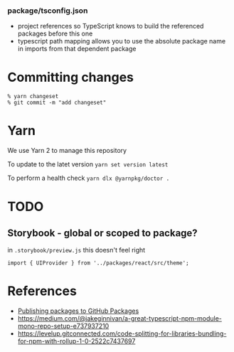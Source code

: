 
### package/tsconfig.json

- project references so TypeScript knows to build the referenced packages before this one
- typescript path mapping allows you to use the absolute package name in imports from that dependent package

# Committing changes

```
% yarn changeset
% git commit -m "add changeset"
```

# Yarn

We use Yarn 2 to manage this repository

To update to the latet version `yarn set version latest`

To perform a health check `yarn dlx @yarnpkg/doctor .`
 
# TODO

## Storybook - global or scoped to package?

in `.storybook/preview.js` this doesn't feel right

```
import { UIProvider } from '../packages/react/src/theme';
```

# References

- [Publishing packages to GitHub Packages](https://docs.github.com/en/free-pro-team@latest/actions/guides/publishing-nodejs-packages#publishing-packages-to-github-packages)
- https://medium.com/@jakeginnivan/a-great-typescript-npm-module-mono-repo-setup-e737937210
- https://levelup.gitconnected.com/code-splitting-for-libraries-bundling-for-npm-with-rollup-1-0-2522c7437697
